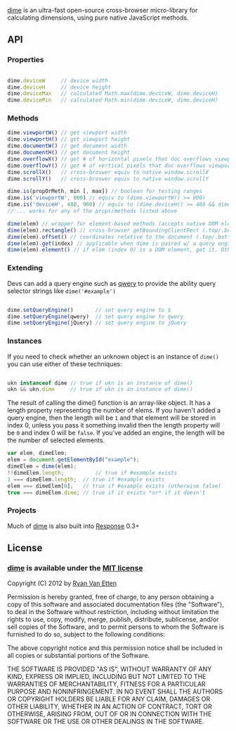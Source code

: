 [dime](https://github.com/ryanve/dime) is an ultra-fast open-source cross-browser micro-library for calculating dimensions, using pure native JavaScript methods.

## API

### Properties

```javascript

dime.deviceW     // device width
dime.deviceH     // device height
dime.deviceMax   // calculated Math.max(dime.deviceW, dime.deviceH)
dime.deviceMin   // calculated Math.min(dime.deviceW, dime.deviceH)

```

### Methods

```javascript
dime.viewportW() // get viewport width
dime.viewportH() // get viewport height
dime.documentW() // get document width
dime.documentH() // get document height
dime.overflowX() // get # of horizontal pixels that doc overflows viewport (or 0 if no overflow)
dime.overflowY() // get # of vertical pixels that doc overflows viewport (or 0 if no overflow)
dime.scrollX()   // cross-broswer equiv to native window.scrollX
dime.scrollY()   // cross-broswer equiv to native window.scrollY

dime.is(propOrMeth, min [, max]) // boolean for testing ranges
dime.is('viewportW', 800) // equiv to (dime.viewportW() >= 800)
dime.is('deviceH', 480, 960) // equiv to (dime.deviceH() >= 480 && dime.deviceH() <= 960)
// ... works for any of the props/methods listed above

dime(elem) // wrapper for element-based methods (accepts native DOM elements, document, or window)
dime(elem).rectangle() // cross-browser getBoundingClientRect (.top/.bottom/.left/.right/.width/.height)
dime(elem).offset() // coordinates relative to the document (.top/.bottom/.left/.right/.width/.height)
dime(elem).get(index) // applicable when dime is paired w/ a query engine (index -1 gets the last elem)
dime(elem).element() // if elem (index 0) is a DOM element, get it. Otherwise get the documentElement.

```

### Extending

Devs can add a query engine such as [qwery](https://github.com/ded/qwery) to provide the ability query selector strings like `dime('#example')`

```javascript

dime.setQueryEngine()       // set query engine to $
dime.setQueryEngine(qwery)  // set query engine to qwery
dime.setQueryEngine(jQuery) // set query engine to jQuery

```

### Instances

If you need to check whether an unknown object is an instance of `dime()` you can use either of these techniques:

```javascript

ukn instanceof dime // true if ukn is an instance of dime()
ukn && ukn.dime     // true if ukn is an instance of dime()

```
The result of calling the dime() function is an array-like object. It has a length property representing the number of elems. If you haven't added a query engine, then the length will be `1` and that element will be stored in index 0, unless you pass it something invalid then the length property will be `0` and index 0 will be `false`. If you've added an engine, the length will be the number of selected elements.

```javascript
var elem, dimeElem;
elem = document.getElementById("example");
dimeElem = dime(elem);
!!dimeElem.length;          // true if #example exists
1 === dimeElem.length;  // true if #example exists
elem === dimeElem[0];   // true if #example exists (otherwise false)
true === dimeElem.dime; // true if it exists *or* if it doesn't

```

### Projects

Much of [dime](https://github.com/ryanve/dime) is also built into [Response](https://github.com/ryanve/response.js) 0.3+


## License

### [dime](https://github.com/ryanve/dime) is available under the [MIT license](http://en.wikipedia.org/wiki/MIT_License)

Copyright (C) 2012 by [Ryan Van Etten](https://github.com/ryanve)

Permission is hereby granted, free of charge, to any person obtaining a copy
of this software and associated documentation files (the "Software"), to deal
in the Software without restriction, including without limitation the rights
to use, copy, modify, merge, publish, distribute, sublicense, and/or sell
copies of the Software, and to permit persons to whom the Software is
furnished to do so, subject to the following conditions:

The above copyright notice and this permission notice shall be included in
all copies or substantial portions of the Software.

THE SOFTWARE IS PROVIDED "AS IS", WITHOUT WARRANTY OF ANY KIND, EXPRESS OR
IMPLIED, INCLUDING BUT NOT LIMITED TO THE WARRANTIES OF MERCHANTABILITY,
FITNESS FOR A PARTICULAR PURPOSE AND NONINFRINGEMENT. IN NO EVENT SHALL THE
AUTHORS OR COPYRIGHT HOLDERS BE LIABLE FOR ANY CLAIM, DAMAGES OR OTHER
LIABILITY, WHETHER IN AN ACTION OF CONTRACT, TORT OR OTHERWISE, ARISING FROM,
OUT OF OR IN CONNECTION WITH THE SOFTWARE OR THE USE OR OTHER DEALINGS IN
THE SOFTWARE.
